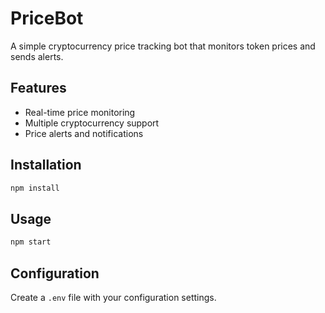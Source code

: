 # PriceBot

A simple cryptocurrency price tracking bot that monitors token prices and sends alerts.

## Features

- Real-time price monitoring
- Multiple cryptocurrency support  
- Price alerts and notifications

## Installation

```bash
npm install
```

## Usage

```bash
npm start
```

## Configuration

Create a `.env` file with your configuration settings.